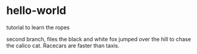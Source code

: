 # hello-world
tutorial to learn the ropes

second branch, files the black and white fox jumped over the hill to chase the calico cat. Racecars are faster than taxis. 
